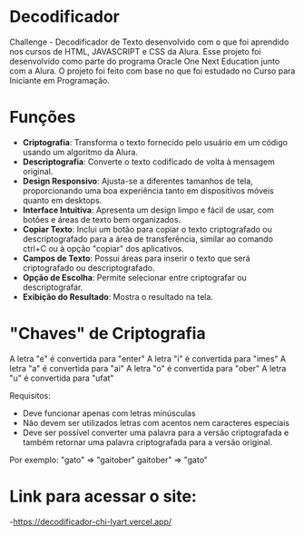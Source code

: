 # Decodificador
Challenge - Decodificador de Texto desenvolvido com o que foi aprendido nos cursos de HTML, JAVASCRIPT e CSS da Alura.
Esse projeto foi desenvolvido como parte do programa Oracle One Next Education junto com a Alura. O projeto foi 
feito com base no que foi estudado no Curso para Iniciante em Programação.

# Funções
- **Criptografia**: Transforma o texto fornecido pelo usuário em um código usando um algoritmo da Alura.
- **Descriptografia**: Converte o texto codificado de volta à mensagem original.
- **Design Responsivo**: Ajusta-se a diferentes tamanhos de tela, proporcionando uma boa experiência tanto em dispositivos móveis quanto em desktops.
- **Interface Intuitiva**: Apresenta um design limpo e fácil de usar, com botões e áreas de texto bem organizados.
- **Copiar Texto**: Inclui um botão para copiar o texto criptografado ou descriptografado para a área de transferência, similar ao comando ctrl+C ou à opção "copiar" dos aplicativos.
- **Campos de Texto**: Possui áreas para inserir o texto que será criptografado ou descriptografado.
- **Opção de Escolha**: Permite selecionar entre criptografar ou descriptografar.
- **Exibição do Resultado**: Mostra o resultado na tela.

# "Chaves" de Criptografia
A letra "e" é convertida para "enter"
A letra "i" é convertida para "imes"
A letra "a" é convertida para "ai"
A letra "o" é convertida para "ober"
A letra "u" é convertida para "ufat"

Requisitos:
- Deve funcionar apenas com letras minúsculas
- Não devem ser utilizados letras com acentos nem caracteres especiais
- Deve ser possível converter uma palavra para a versão criptografada e também retornar uma palavra criptografada para a versão original.

Por exemplo:
"gato" => "gaitober"
gaitober" => "gato"

# Link para acessar o site: 
-https://decodificador-chi-lyart.vercel.app/
